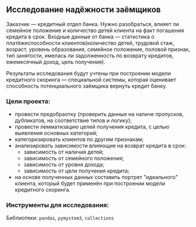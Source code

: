## Исследование надёжности заёмщиков

Заказчик — кредитный отдел банка. Нужно разобраться, влияет ли семейное положение и количество детей клиента на факт погашения кредита в срок. Входные данные от банка — статистика о платёжеспособности клиентов(количество детей, трудовой стаж, возраст, уровень образования, семейное положение, половой признак, тип занятости, имелась ли задолженность по возврату кредитов, ежемесячный доход, цель получения).

Результаты исследования будут учтены при построении модели кредитного скоринга — специальной системы, которая оценивает способность потенциального заёмщика вернуть кредит банку.

### Цели проекта:

- провести предобраотку (проверить данные на наличе пропусков, дубликатов, на соответствие типов и логику);
- провести лемматизацию целей получения кредита, с целью выявления основных категорий;
- категоризировать клиентов по другим признакам;
- анализировать зависимости влияющие на возврат кредита в срок:
  - зависимость от наличия детей;
  - зависимость от семейного положения;
  - зависимость от уровня дохода;
  - зависимость от цели получения кредита;
- на основе полученных данных составить портрет "идеального" клиента, который будет применён при построении модели кредитного скоринга.

### Инструменты для исследования:

Библиотеки: `pandas`, `pymystem3`, `collections`